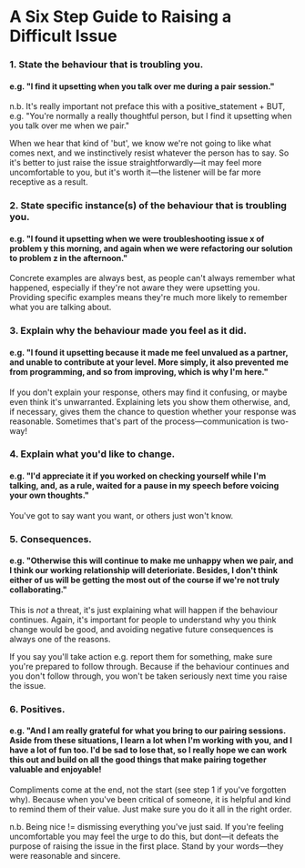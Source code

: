 # A Six Step Guide to Raising a Difficult Issue

### 1. State the behaviour that is troubling you.
#### e.g. "I find it upsetting when you talk over me during a pair session."
n.b. It's really important not preface this with a positive_statement + BUT, e.g. "You're normally a really thoughtful person, but I find it upsetting when you talk over me when we pair."

When we hear that kind of 'but', we know we're not going to like what comes next, and we instinctively resist whatever the person has to say. So it's better to just raise the issue straightforwardly—it may feel more uncomfortable to you, but it's worth it—the listener will be far more receptive as a result.

### 2. State specific instance(s) of the behaviour that is troubling you.
#### e.g. "I found it upsetting when we were troubleshooting issue x of problem y this morning, and again when we were refactoring our solution to problem z in the afternoon."
Concrete examples are always best, as people can't always remember what happened, especially if they're not aware they were upsetting you. Providing specific examples means they're much more likely to remember what you are talking about.

### 3. Explain why the behaviour made you feel as it did.
#### e.g. "I found it upsetting because it made me feel unvalued as a partner, and unable to contribute at your level. More simply, it also prevented me from programming, and so from improving, which is why I'm here."
If you don't explain your response, others may find it confusing, or maybe even think it's unwarranted. Explaining lets you show them otherwise, and, if necessary, gives them the chance to question whether your response was reasonable. Sometimes that's part of the process—communication is two-way!

### 4. Explain what you'd like to change.
#### e.g. "I'd appreciate it if you worked on checking yourself while I'm talking, and, as a rule, waited for a pause in my speech before voicing your own thoughts."
You've got to say want you want, or others just won't know.

### 5. Consequences.
#### e.g. "Otherwise this will continue to make me unhappy when we pair, and I think our working relationship will deterioriate. Besides, I don't think either of us will be getting the most out of the course if we're not truly collaborating."
This is _not_ a threat, it's just explaining what will happen if the behaviour continues. Again, it's important for people to understand why you think change would be good, and avoiding negative future consequences is always one of the reasons.

If you say you'll take action e.g. report them for something, make sure you're prepared to follow through. Because if the behaviour continues and you don't follow through, you won't be taken seriously next time you raise the issue.

### 6. Positives.
#### e.g. "And I am really grateful for what you bring to our pairing sessions. Aside from these situations, I learn a lot when I'm working with you, and I have a lot of fun too. I'd be sad to lose that, so I really hope we can work this out and build on all the good things that make pairing together valuable and enjoyable!
Compliments come at the end, not the start (see step 1 if you've forgotten why). Because when you've been critical of someone, it is helpful and kind to remind them of their value. Just make sure you do it all in the right order. 

n.b. Being nice != dismissing everything you've just said. If you're feeling uncomfortable you may feel the urge to do this, but dont—it defeats the purpose of raising the issue in the first place. Stand by your words—they were reasonable and sincere.
